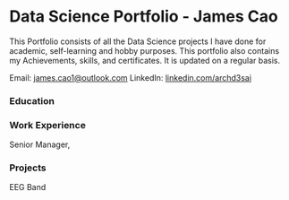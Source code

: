 # Data Science Portfolio - James Cao

This Portfolio consists of all the Data Science projects I have done for academic, self-learning and hobby purposes. This portfolio also contains my Achievements, skills, and certificates. It is updated on a regular basis.

Email: james.cao1@outlook.com
LinkedIn: [linkedin.com/archd3sai](https://www.linkedin.com/in/jamescao1225/)

### Education

### Work Experience
Senior Manager,

### Projects
EEG Band
